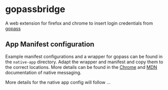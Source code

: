 # gopassbridge
A web extension for firefox and chrome to insert login credentials from [gopass](https://github.com/justwatch/gopass)

## App Manifest configuration

Example manifest configurations and a wrapper for gopass can be found in the `native-app` directory. Adapt the wrapper and manifest and copy them to the correct locations.
More details can be found in the [Chrome](https://developer.chrome.com/apps/nativeMessaging) and [MDN](https://developer.mozilla.org/en-US/Add-ons/WebExtensions/Native_messaging) documentation of native messaging.

More details for the native app config will follow ...

